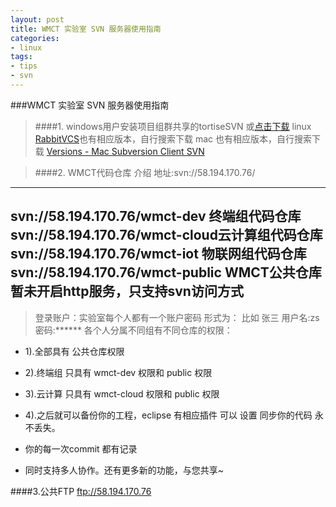```yaml
---
layout: post
title: WMCT 实验室 SVN 服务器使用指南
categories:
- linux
tags:
- tips
- svn
---
```


###WMCT 实验室 SVN 服务器使用指南


>####1. windows用户安装项目组群共享的tortiseSVN 或[点击下载](http://dl.pconline.com.cn/download/53122.html)[](http://tortoisesvn.net/downloads.html)
   linux [RabbitVCS](www.rabbitvcs.org/ )也有相应版本，自行搜索下载
   mac 也有相应版本，自行搜索下载 [Versions - Mac Subversion Client SVN](versionsapp.com)

>####2. WMCT代码仓库 介绍 
    地址:svn://58.194.170.76/

---
svn://58.194.170.76/wmct-dev 终端组代码仓库
svn://58.194.170.76/wmct-cloud云计算组代码仓库
svn://58.194.170.76/wmct-iot 物联网组代码仓库
svn://58.194.170.76/wmct-public WMCT公共仓库
暂未开启http服务，只支持svn访问方式
---
>登录账户：实验室每个人都有一个账户密码
形式为： 比如  张三 用户名:zs 密码:******
各个人分属不同组有不同仓库的权限：

* 1).全部具有 公共仓库权限

* 2).终端组 只具有 wmct-dev 权限和 public 权限

* 3).云计算 只具有 wmct-cloud 权限和 public 权限

* 4).之后就可以备份你的工程，eclipse 有相应插件 可以 设置 同步你的代码 永不丢失。

* 你的每一次commit 都有记录

* 同时支持多人协作。还有更多新的功能，与您共享~

####3.公共FTP  ftp://58.194.170.76
 